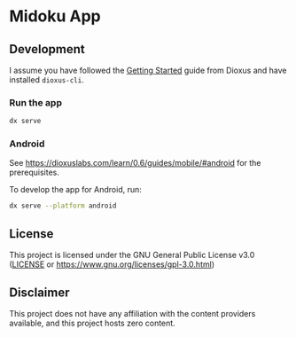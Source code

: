 # Midoku App

## Development

I assume you have followed the [Getting Started](https://dioxuslabs.com/learn/0.6/getting_started/)
guide from Dioxus and have installed `dioxus-cli`.

### Run the app

```bash
dx serve
```

### Android

See https://dioxuslabs.com/learn/0.6/guides/mobile/#android for the prerequisites.

<!--
> [!NOTE]
> You will not need to install the `armv7-linux-androideabi` nor
> `i686-linux-android` targets as Wasmtime+Cranelift does not support arm32.
> (https://github.com/bytecodealliance/wasmtime/issues/1173)

Initialize the Android project:

```bash
cargo tauri android init --skip-targets-install
```
--->

To develop the app for Android, run:

```bash
dx serve --platform android
```

<!--
To build the app for Android, run:

```bash
cargo tauri android build --apk --target aarch64 x86_64
```

To sign the APK, follow the instructions at
https://v2.tauri.app/distribute/sign/android/
--->

## License

This project is licensed under the GNU General Public License v3.0
([LICENSE](LICENSE) or https://www.gnu.org/licenses/gpl-3.0.html)

## Disclaimer

This project does not have any affiliation with the content providers available,
and this project hosts zero content.
